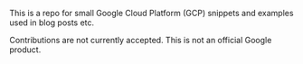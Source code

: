 
This is a repo for small Google Cloud Platform (GCP) snippets and examples used in blog posts etc.

Contributions are not currently accepted.  This is not an official Google product.